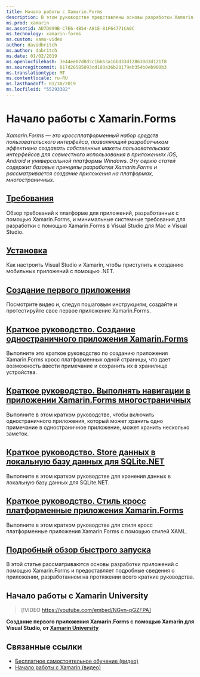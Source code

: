```yaml
---
title: Начало работы с Xamarin.Forms
description: В этом руководстве представлены основы разработки Xamarin.Forms и рассматривается создание приложения на платформах, многостраничных.
ms.prod: xamarin
ms.assetid: AD7D099B-C7E6-4B54-A81E-81F64771CA0C
ms.technology: xamarin-forms
ms.custom: xamu-video
author: davidbritch
ms.author: dabritch
ms.date: 01/02/2019
ms.openlocfilehash: 3e44ee07d8d5c1bb63a16bd33d128630d3d121f8
ms.sourcegitcommit: 817d26585093cd180a36b28179eb354b0eb900b3
ms.translationtype: MT
ms.contentlocale: ru-RU
ms.lasthandoff: 01/30/2019
ms.locfileid: "55293382"
---
```

# <a name="get-started-with-xamarinforms"></a>Начало работы с Xamarin.Forms

_Xamarin.Forms — это кроссплатформенный набор средств пользовательского интерфейса, позволяющий разработчикам эффективно создавать собственные макеты пользовательских интерфейсов для совместного использования в приложениях iOS, Android и универсальной платформы Windows. Эту серию статей содержит базовые принципы разработки Xamarin.Forms и рассматривается создание приложения на платформах, многостраничных._

## <a name="requirementsinstallationmd"></a>[Требования](installation.md)

Обзор требований к платформе для приложений, разработанных с помощью Xamarin.Forms, и минимальные системные требования для разработки с помощью Xamarin.Forms в Visual Studio для Mac и Visual Studio.

## <a name="installationcross-platformget-startedinstallationindexmd"></a>[Установка](~/cross-platform/get-started/installation/index.md)

Как настроить Visual Studio и Xamarin, чтобы приступить к созданию мобильных приложений с помощью .NET.

## <a name="build-your-first-appfirst-appindexmd"></a>[Создание первого приложения](first-app/index.md)

Посмотрите видео и, следуя пошаговым инструкциям, создайте и протестируйте свое первое приложение Xamarin.Forms.

## <a name="quickstart-create-a-single-page-xamarinforms-applicationquickstartssingle-pagemd"></a>[Краткое руководство. Создание одностраничного приложения Xamarin.Forms](quickstarts/single-page.md)

Выполните это краткое руководство по созданию приложения Xamarin.Forms кросс платформенных одной страницы, что дает возможность ввести примечание и сохранить их в хранилище устройства.

## <a name="quickstart-perform-navigation-in-a-multi-page-xamarinforms-applicationquickstartsmulti-pagemd"></a>[Краткое руководство. Выполнять навигации в приложении Xamarin.Forms многостраничных](quickstarts/multi-page.md)

Выполните в этом кратком руководстве, чтобы включить одностраничного приложения, который может хранить одно примечание в одностраничное приложение, может хранить несколько заметок.

## <a name="quickstart-store-data-in-a-local-sqlitenet-databasequickstartsdatabasemd"></a>[Краткое руководство. Store данных в локальную базу данных для SQLite.NET](quickstarts/database.md)

Выполните в этом кратком руководстве для хранения данных в локальную базу данных для SQLite.NET.

## <a name="quickstart-style-a-cross-platform-xamarinforms-applicationquickstartsstylingmd"></a>[Краткое руководство. Стиль кросс платформенные приложения Xamarin.Forms](quickstarts/styling.md)

Выполните в этом кратком руководстве для стиля кросс платформенные приложения Xamarin.Forms с помощью стилей XAML.

## <a name="quickstart-deep-divequickstartsdeepdivemd"></a>[Подробный обзор быстрого запуска](quickstarts/deepdive.md)

В этой статье рассматриваются основы разработки приложений с помощью Xamarin.Forms и предоставляет подробные сведения о приложении, разработанном на протяжении всего краткие руководства.

## <a name="get-started-with-xamarin-university"></a>Начало работы с Xamarin University

> [!VIDEO https://youtube.com/embed/NGvn-pGZFPA]

**Создание первого приложения Xamarin.Forms с помощью Xamarin для Visual Studio, от [Xamarin University](https://university.xamarin.com)**

## <a name="related-links"></a>Связанные ссылки

- [Бесплатное самостоятельное обучение (видео)](https://university.xamarin.com/self-guided)
- [Начало работы с Xamarin (видео)](https://developer.xamarin.com/videos/)
